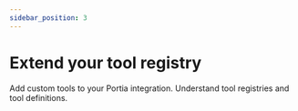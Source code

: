```yaml
---
sidebar_position: 3
---
```


# Extend your tool registry
Add custom tools to your Portia integration. 
Understand tool registries and tool definitions.

